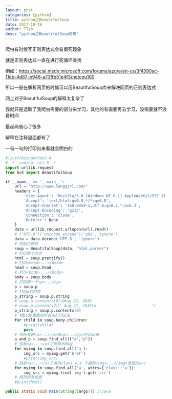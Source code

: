 ```yaml
---
layout: post
categories: [python]
title: python之BeautifulSoup
date: 2017-10-16
author: TTyb
desc: "python之BeautifulSoup使用"
---
```


爬虫有时候写正则表达式会有假死现象

就是正则表达式一直在进行死循环查找

例如：https://social.msdn.microsoft.com/forums/azure/en-us/3f4390ac-11eb-4d67-b946-a73ffb51e4f3/netcpu100

所以一般在解析网页的时候可以用BeautifulSoup库来解决网页的正则表达式

网上对于BeautifulSoup的解释太复杂了

我就只是选取了我爬虫需要的部分来学习，其他的有需要再去学习，没需要就不浪费时间

最起码省心了很多

解释在注释里面都有了

一句一句的打印出来看就会明白的

```Python
#!/usr/bin/python3.4
# -*- coding: utf-8 -*-
import urllib.request
from bs4 import BeautifulSoup

if __name__ == '__main__':
    url = "http://www.lenggirl.com/"
    headers = {
        'User-Agent': 'Mozilla/5.0 (Windows NT 6.1) AppleWebKit/537.11 (KHTML, like Gecko) Chrome/23.0.1271.64 Safari/537.11',
        'Accept': 'text/html;q=0.9,*/*;q=0.8',
        'Accept-Charset': 'ISO-8859-1,utf-8;q=0.7,*;q=0.3',
        'Accept-Encoding': 'gzip',
        'Connection': 'close',
        'Referer': None
    }
    data = urllib.request.urlopen(url).read()
    # ('UTF-8')('unicode_escape')('gbk','ignore')
    data = data.decode('UTF-8', 'ignore')
    # 初始化网页
    soup = BeautifulSoup(data, "html.parser")
    # 打印整个网页
    html = soup.prettify()
    # 打印<head>...</head>
    head = soup.head
    # 打印<body>...</body>
    body = soup.body
    # 打印第一个<p>...</p>
    p = soup.p
    # 打印p的内容
    p_string = soup.p.string
    # soup.p.contents[0]为Aug 22, 2016
    # soup.p.contents为[' Aug 22, 2016\n                        ']
    p_string = soup.p.contents[0]
    # 将body里面的所有头打印出来
    for child in soup.body.children:
        #print(child)
        pass
    # 将所有的<a>...</a>和<p>...</p>打印出来
    a_and_p = soup.find_all(["a","p"])
    # 找到<a>...</a>下所有的网址
    for myimg in soup.find_all('a'):
        img_src = myimg.get('href')
        #print(img_src)
    # 找到<a>...</a>下类为class_='a'下面的<img>...</img>里面的src
    for myimg in soup.find_all('a', attrs={'class':'a'}):
        img_src = myimg.find('img').get('src')
    # 网页所有信息
    #print(html)
```

```Java
public static void main(String[]args){} //Java
```
